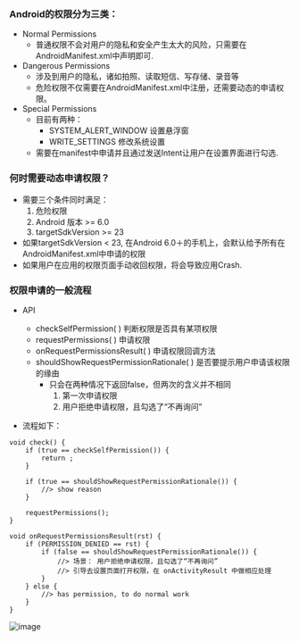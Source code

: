 ### Android的权限分为三类：
- Normal Permissions
  - 普通权限不会对用户的隐私和安全产生太大的风险，只需要在AndroidManifest.xml中声明即可. 
- Dangerous Permissions
  - 涉及到用户的隐私，诸如拍照、读取短信、写存储、录音等
  - 危险权限不仅需要在AndroidManifest.xml中注册，还需要动态的申请权限。
- Special Permissions
  - 目前有两种：
    - SYSTEM_ALERT_WINDOW 设置悬浮窗
    - WRITE_SETTINGS 修改系统设置
  - 需要在manifest中申请并且通过发送Intent让用户在设置界面进行勾选.

### 何时需要动态申请权限？
- 需要三个条件同时满足：
    1) 危险权限
    2) Android 版本 >= 6.0
    3) targetSdkVersion >= 23 
- 如果targetSdkVersion < 23, 在Android 6.0＋的手机上，会默认给予所有在AndroidManifest.xml中申请的权限
- 如果用户在应用的权限页面手动收回权限，将会导致应用Crash.
   
### 权限申请的一般流程
- API
   - checkSelfPermission( )	判断权限是否具有某项权限
   - requestPermissions( )	申请权限
   - onRequestPermissionsResult( )	申请权限回调方法
   - shouldShowRequestPermissionRationale( )	是否要提示用户申请该权限的缘由
      + 只会在两种情况下返回false，但两次的含义并不相同
         1) 第一次申请权限
         2) 用户拒绝申请权限，且勾选了“不再询问” 

- 流程如下：
```
void check() {
    if (true == checkSelfPermission()) {
        return ;
    }
    
    if (true == shouldShowRequestPermissionRationale()) {
        //> show reason
    }
    
    requestPermissions();
}

void onRequestPermissionsResult(rst) {
    if (PERMISSION_DENIED == rst) {
        if (false == shouldShowRequestPermissionRationale()) {
            //> 场景： 用户拒绝申请权限，且勾选了“不再询问”
            //> 引导去设置页面打开权限，在 onActivityResult 中做相应处理
        }
    } else {
        //> has permission, to do normal work
    }
}

```
![image](https://raw.githubusercontent.com/joyoushunter/Learn-xxx/master/android/assets/%E6%9D%83%E9%99%90%E7%94%B3%E8%AF%B7.png)